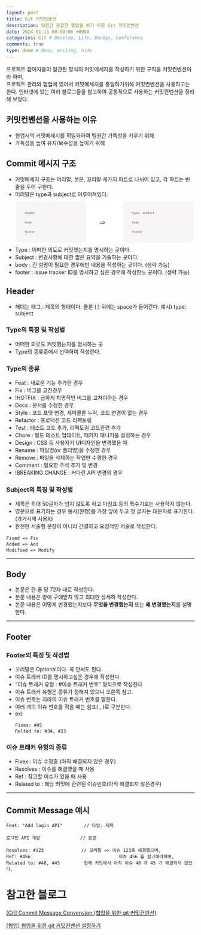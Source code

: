 ```yaml
---
layout: post
title: Git 커밋컨벤션
description: 팀원간 원할한 협업을 하기 위한 Git 커밋컨벤션
date: 2024-01-11 00:00:00 +0900
categories: Git # Develop, Life, DevOps, Conference
comments: true
type: done # done, writing, hide
---
```


프로젝트 참여자들이 일관된 형식의 커밋메세지를 작성하기 위한 규칙을 커밋컨벤션이라 하며,  
프로젝트 관리와 협업에 있어서 커밋메세지를 통일하기위해 커밋컨벤션을 사용하고는 한다.
인터넷에 있는 여러 블로그들을 참고하여 공통적으로 사용하는 커밋컨벤션을 정리해 보았다.

## 커밋컨벤션을 사용하는 이유

- 협업시의 커밋메세지를 획일화하여 팀원간 가독성을 키우기 위해
- 가독성을 높여 유지/보수성을 높이기 위해

## Commit 메시지 구조

- 커밋메세지 구조는 머리말, 본문, 꼬리말 세가지 파트로 나뉘어 있고, 각 파트는 빈줄을 두어 구한다.
- 머리말은 type과 subject로 이루어져있다.  
  ![image](/image/커밋컨벤션1.png)
- Type : 어떠한 의도로 커밋했는지를 명시하는 곳이다.
- Subject : 변경사항에 대한 짧은 요약을 기술하는 곳이다.
- body : 긴 설명이 필요한 경우에만 내용을 작성하는 곳이다. (생략 가능)
- footer : issue tracker ID를 명시하고 싶은 경우에 작성한느 곳이다. (생략 가능)

## Header

- 헤더는 태그 : 제목의 형태이다. 콜론 (:) 뒤에는 space가 들어간다. 예시) type: subject

### Type의 특징 및 작성법

- 어떠한 의로도 커밋했는지를 명시하는 곳
- Type의 종류중에서 선택하여 작성한다.

### Type의 종류

- Feat : 새로운 기능 추가한 경우
- Fix : 버그를 고친경우
- !HOTFIX : 급하게 치명적인 버그를 고쳐야하는 경우
- Docs : 문서를 수정한 경우
- Style : 코드 포맷 변경, 세미콜론 누락, 코드 변경이 없는 경우
- Refactor : 프로덕션 코드 리펙토링
- Test : 테스트 코드 추가, 리펙토링 코드관련 추가
- Chore : 빌드 테스트 업데이트, 패키지 매니저를 설정하는 경우
- Design : CSS 등 사용자가 UI디자인을 변경했을 때
- Rename : 파일명(or 폴더명)을 수정한 경우
- Remove : 파일을 삭제하는 작업만 수행한 경우
- Comment : 필요한 주석 추가 및 변경
- !BREAKING CHANGE : 커다란 API 변경의 경우

### Subject의 특징 및 작성법

- 제목은 최대 50글자가 넘지 않도록 하고 마침표 등의 특수기호는 사용하지 않는다.
- 영문으로 표기하는 경우 동사(원형)를 가장 앞에 두고 첫 글자는 대문자로 표기한다. (과거시제 사용X)
- 완전한 서술형 문장이 아니라 간결하고 요점적인 서술로 작성한다.

```
Fixed => Fix
Added => Add
Modified => Modify
```

---

## Body

- 본문은 한 줄 당 72자 내로 작성한다.
- 본문 내용은 양에 구애받지 않고 최대한 상세히 작성한다.
- 본문 내용은 어떻게 변경했는지보다 **무엇을 변경했는지** 또는 **왜 변경했는지**를 설명한다.

---

## Footer

### Footer의 특징 및 작성법

- 꼬리말은 Optional이다. 꼭 안써도 된다.
- 이슈 트래커 ID를 명시하고싶은 경우에 작성한다.
- “이슈 트래커 유형 : #이슈 트래커 번호” 형식으로 작성한다
- 이슈 트래커 유형은 종류가 정해져 있으니 오른쪽 참고.
- 이슈 번호는 지라의 이슈 트래커 번호를 말한다.
- 여러 개의 이슈 번호를 적을 때는 쉼표( , )로 구분한다.
- ex)
  ```
  Fixes: #45
  Relted to: #34, #23
  ```

### 이슈 트래커 유형의 종류

- Fixex : 이슈 수정중 (아직 해결되지 않은 경우)
- Resolves : 이슈를 해결했을 때 사용
- Ref : 참고할 이슈가 있을 때 사용
- Related to : 해당 커밋에 관련된 이슈번호(아직 해결되지 않은경우)

---

## Commit Message 예시

```
Feat: "Add login API"        // 타입: 제목

로그인 API 개발               // 본문

Resolves: #123              // 꼬리말 => 이슈 123을 해결했으며,
Ref: #456                                 이슈 456 를 참고해야하며,
Related to: #48, #45         현재 커밋에서 아직 이슈 48 과 45 가 해결되지 않았다.
```

# 참고한 블로그

[[Git] Commit Message Convension (협업을 위한 git 커밋컨벤션)](https://velog.io/@msung99/Git-Commit-Message-Convension)

[[협업] 협업을 위한 git 커밋컨벤션 설정하기](https://overcome-the-limits.tistory.com/entry/협업-협업을-위한-기본적인-git-커밋컨벤션-설정하기)
